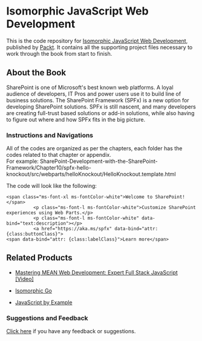 # Isomorphic JavaScript Web Development
This is the code repository for [Isomorphic JavaScript Web Development](https://www.packtpub.com/web-development/isomorphic-javascript-web-development?utm_source=github&utm_medium=repository&utm_campaign=9781785889769), published by [Packt](https://www.packtpub.com/). It contains all the supporting project files necessary to work through the book from start to finish.
## About the Book
SharePoint is one of Microsoft's best known web platforms. A loyal audience of developers, IT Pros and power users use it to build line of business solutions.
The SharePoint Framework (SPFx) is a new option for developing SharePoint solutions. SPFx is still nascent, and many developers are creating full-trust based solutions or add-in solutions, while also having to figure out where and how SPFx fits in the big picture.
### Instructions and Navigations
All of the codes are organized as per the chapters, each folder has the codes related to that chapter or appendix.                   
For example: SharePoint-Development-with-the-SharePoint-Framework/Chapter10/spfx-hello-knockout/src/webparts/helloKnockout/HelloKnockout.template.html

The code will look like the following:
```
<span class="ms-font-xl ms-fontColor-white">Welcome to SharePoint!</span>
          <p class="ms-font-l ms-fontColor-white">Customize SharePoint experiences using Web Parts.</p>
          <p class="ms-font-l ms-fontColor-white" data-bind="text:description"></p>
          <a href="https://aka.ms/spfx" data-bind="attr: {class:buttonClass}">
<span data-bind="attr: {class:labelClass}">Learn more</span>
```

## Related Products
 
  
* [Mastering MEAN Web Development: Expert Full Stack JavaScript [Video]](https://www.packtpub.com/web-development/mastering-mean-web-development-expert-full-stack-javascript-video?utm_source=github&utm_medium=repository&utm_campaign=9781785882159)
  
  
* [Isomorphic Go](https://www.packtpub.com/web-development/isomorphic-go?utm_source=github&utm_medium=repository&utm_campaign=9781788394185)
  
  
* [JavaScript by Example](https://www.packtpub.com/web-development/javascript-example?utm_source=github&utm_medium=repository&utm_campaign=9781788293969)
  
 

### Suggestions and Feedback
  
[Click here](https://docs.google.com/forms/d/e/1FAIpQLSe5qwunkGf6PUvzPirPDtuy1Du5Rlzew23UBp2S-P3wB-GcwQ/viewform) if you have any feedback or suggestions.
